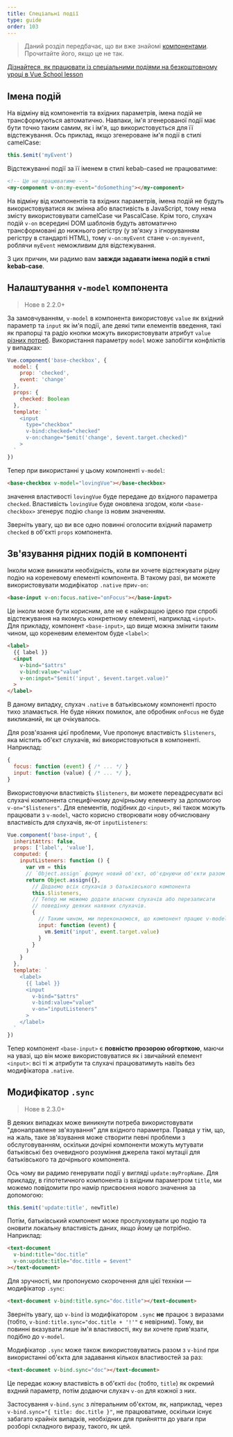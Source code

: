 ```yaml
---
title: Спеціальні події
type: guide
order: 103
---
```


> Даний розділ передбачає, що ви вже знайомі [компонентами](components.html). Прочитайте його, якщо це не так.

<div class="vueschool"><a href="https://vueschool.io/lessons/communication-between-components?friend=vuejs" target="_blank" rel="sponsored noopener" title="Дізнайтеся, як працювати із спеціальними подіями в Vue School">Дізнайтеся, як працювати із спеціальними подіями на безкоштовному уроці в Vue School lesson</a></div>

## Імена подій

На відміну від компонентів та вхідних параметрів, імена подій не трансформуються автоматично. Навпаки, ім'я згенерованої події має бути точно таким самим, як і ім'я, що використовується для її відстежування. Ось приклад, якщо згенероване ім'я події в стилі camelCase:

```js
this.$emit('myEvent')
```

Відстежуванні події за її іменем в стилі kebab-cased не працюватиме:

```html
<!-- Це не працюватиме -->
<my-component v-on:my-event="doSomething"></my-component>
```

На відміну від компонентів та вхідних параметрів, імена подій не будуть використовуватися як змінна або властивість в JavaScript, тому нема змісту використовувати camelCase чи PascalCase. Крім того, слухач подій `v-on` всередині DOM шаблонів будуть автоматично трансформовані до нижнього регістру (у зв'язку з ігноруванням регістру в стандарті HTML), тому `v-on:myEvent` стане `v-on:myevent`, роблячи `myEvent` неможливим для відстежування.

З цих причин, ми радимо вам **завжди задавати імена подій в стилі kebab-case**.

## Налаштування `v-model` компонента

> Нове в 2.2.0+

За замовчуванням, `v-model` в компонента використовує `value` як вхідний параметр та `input` як ім'я події, але деякі типи елементів введення, такі як прапорці та радіо кнопки можуть використовувати атрибут `value` [різних потреб](https://developer.mozilla.org/en-US/docs/Web/HTML/Element/input/checkbox#Value). Використання параметру `model` може запобігти конфліктів у випадках:

```js
Vue.component('base-checkbox', {
  model: {
    prop: 'checked',
    event: 'change'
  },
  props: {
    checked: Boolean
  },
  template: `
    <input
      type="checkbox"
      v-bind:checked="checked"
      v-on:change="$emit('change', $event.target.checked)"
    >
  `
})
```

Тепер при використанні у цьому компоненті `v-model`:

```html
<base-checkbox v-model="lovingVue"></base-checkbox>
```

значення властивості `lovingVue` буде передане до вхідного параметра `checked`. Властивість `lovingVue` буде оновлена згодом, коли `<base-checkbox>` згенерує подію `change` із новим значенням.

<p class="tip">Зверніть увагу, що ви все одно повинні оголосити вхідний параметр <code>checked</code> в об'єкті <code>props</code> компонента.</p>

## Зв'язування рідних подій в компоненті

Інколи може виникати необхідність, коли ви хочете відстежувати рідну подію на кореневому елементі компонента. В такому разі, ви можете використовувати модифікатор `.native` при`v-on`:

```html
<base-input v-on:focus.native="onFocus"></base-input>
```

Це інколи може бути корисним, але не є найкращою ідеєю при спробі відстежування на якомусь конкретному елементі, наприклад `<input>`. Для прикладу, компонент `<base-input>`, що вище можна змінити таким чином, що кореневим елементом буде `<label>`:

```html
<label>
  {{ label }}
  <input
    v-bind="$attrs"
    v-bind:value="value"
    v-on:input="$emit('input', $event.target.value)"
  >
</label>
```

В даному випадку, слухач `.native` в батьківському компоненті просто тихо зламається. Не буде ніяких помилок, але обробник `onFocus` не буде викликаний, як це очікувалось.

Для розв'язання цієї проблеми, Vue пропонує властивість `$listeners`, яка містить об'єкт слухачів, які використовуються в компоненті. Наприклад:

```js
{
  focus: function (event) { /* ... */ }
  input: function (value) { /* ... */ },
}
```

Використовуючи властивість `$listeners`, ви можете переадресувати всі слухачі компонента специфічному дочірньому елементу за допомогою `v-on="$listeners"`. Для елементів, подібних до `<input>`, які також можуть працювати з `v-model`, часто корисно створювати нову обчислювану властивість для слухачів, як-от `inputListeners`:

```js
Vue.component('base-input', {
  inheritAttrs: false,
  props: ['label', 'value'],
  computed: {
    inputListeners: function () {
      var vm = this
      // `Object.assign` формує новий об'єкт, об'єднуючи об'єкти разом
      return Object.assign({},
        // Додаємо всіх слухачів з батьківського компонента
        this.$listeners,
        // Тепер ми можемо додати власних слухачів або перезаписати
        // поведінку деяких наявних слухачів.
        {
          // Таким чином, ми переконаємося, що компонент працює v-model
          input: function (event) {
            vm.$emit('input', event.target.value)
          }
        }
      )
    }
  },
  template: `
    <label>
      {{ label }}
      <input
        v-bind="$attrs"
        v-bind:value="value"
        v-on="inputListeners"
      >
    </label>
  `
})
```

Тепер компонент `<base-input>` є **повністю прозорою обгорткою**, маючи на увазі, що він може використовуватися як і звичайний елемент `<input>`: всі ті ж атрибути та слухачі працюватимуть навіть без модифікатора `.native`.

## Модифікатор `.sync`

> Нове в 2.3.0+

В деяких випадках може виникнути потреба використовувати "двонаправлене зв'язування" для вхідного параметра. Правда у тім, що, на жаль, таке зв'язування може створити певні проблеми з обслуговуванням, оскільки дочірні компоненти можуть мутувати батьківські без очевидного розуміння джерела такої мутації для батьківського та дочірнього компонента.

Ось чому ви радимо генерувати події у вигляді `update:myPropName`. Для прикладу, в гіпотетичного компонента із вхідним параметром `title`, ми можемо повідомити про намір присвоєння нового значення за допомогою:

```js
this.$emit('update:title', newTitle)
```

Потім, батьківський компонент може прослуховувати цю подію та оновити локальну властивість даних, якщо йому це потрібно. Наприклад:

```html
<text-document
  v-bind:title="doc.title"
  v-on:update:title="doc.title = $event"
></text-document>
```

Для зручності, ми пропонуємо скорочення для цієї техніки — модифікатор `.sync`:

```html
<text-document v-bind:title.sync="doc.title"></text-document>
```

<p class="tip">Зверніть увагу, що <code>v-bind</code> із модифікатором <code>.sync</code> <strong>не</strong> працює з виразами (тобто, <code>v-bind:title.sync="doc.title + '!'"</code> є невірним). Тому, ви повинні вказувати лише ім'я властивості, яку ви хочете прив'язати, подібно до <code>v-model</code>.</p>

Модифікатор `.sync` може також використовуватись разом з `v-bind` при використанні об'єкта для задавання кількох властивостей за раз:

```html
<text-document v-bind.sync="doc"></text-document>
```

Це передає кожну властивість в об'єкті `doc` (тобто, `title`) як окремий вхдний параметр, потім додаючи слухач `v-on` для кожної з них.

<p class="tip">Застосування <code>v-bind.sync</code> з літеральним об'єктом, як, наприклад, через <code>v-bind.sync="{ title: doc.title }"</code>, не працюватиме, оскільки існує забагато крайніх випадків, необхідних для прийняття до уваги при розборі складного виразу, такого, як цей.</p>
